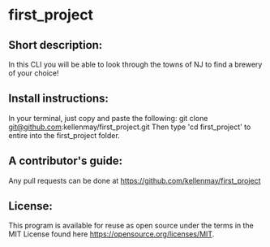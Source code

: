 # first_project

## Short description:
In this CLI you will be able to look through the towns of NJ to find a brewery of your choice!

## Install instructions:
In your terminal, just copy and paste the following: git clone git@github.com:kellenmay/first_project.git
Then type 'cd first_project' to entire into the first_project folder.

## A contributor's guide:
Any pull requests can be done at https://github.com/kellenmay/first_project

## License:
This program is available for reuse as open source under the terms in the MIT License found here https://opensource.org/licenses/MIT.
